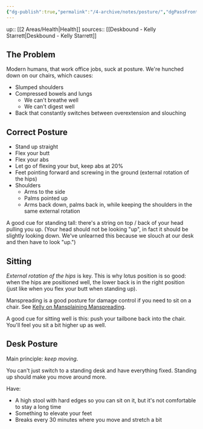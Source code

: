 ```yaml
---
{"dg-publish":true,"permalink":"/4-archive/notes/posture/","dgPassFrontmatter":true}
---
```


up:: [[2 Areas/Health\|Health]]
sources:: [[Deskbound - Kelly Starrett\|Deskbound - Kelly Starrett]]

## The Problem
Modern humans, that work office jobs, suck at posture. We're hunched down on our chairs, which causes:
- Slumped shoulders
- Compressed bowels and lungs
	- We can't breathe well
	- We can't digest well
- Back that constantly switches between overextension and slouching

## Correct Posture
- Stand up straight
- Flex your butt
- Flex your abs
- Let go of flexing your but, keep abs at 20%
- Feet pointing forward and screwing in the ground (external rotation of the hips)
- Shoulders
	- Arms to the side
	- Palms pointed up
	- Arms back down, palms back in, while keeping the shoulders in the same external rotation

A good cue for standing tall: there's a string on top / back of your head pulling you up. (Your head should not be looking "up", in fact it should be slightly looking down. We've unlearned this because we slouch at our desk and then have to look "up.")

## Sitting
*External rotation of the hips* is key. This is why lotus position is so good: when the hips are positioned well, the lower back is in the right position (just like when you flex your butt when standing up).

Manspreading is a good posture for damage control if you need to sit on a chair. See [Kelly on Mansplaining Manspreading](https://www.youtube.com/watch?v=NoYu58tp3wc).

A good cue for sitting well is this: push your tailbone back into the chair. You'll feel you sit a bit higher up as well.

## Desk Posture
Main principle: *keep moving*.

You can't just switch to a standing desk and have everything fixed. Standing up should make you move around more.

Have:
- A high stool with hard edges so you can sit on it, but it's not comfortable to stay a long time
- Something to elevate your feet
- Breaks every 30 minutes where you move and stretch a bit